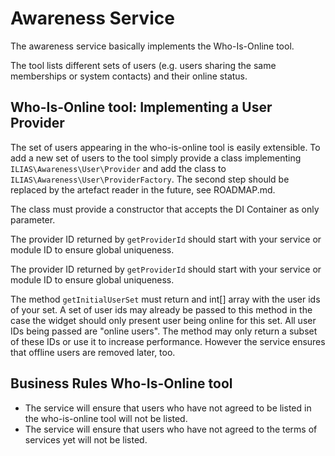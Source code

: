 # Awareness Service

The awareness service basically implements the Who-Is-Online tool.

The tool lists different sets of users (e.g. users sharing the same memberships or system contacts) and their online status.

## Who-Is-Online tool: Implementing a User Provider

The set of users appearing in the who-is-online tool is easily extensible. To add a new set of users to the tool simply provide a class implementing `ILIAS\Awareness\User\Provider` and add the class to `ILIAS\Awareness\User\ProviderFactory`. The second step should be replaced by the artefact reader in the future, see ROADMAP.md.

The class must provide a constructor that accepts the DI Container as only parameter.

The provider ID returned by `getProviderId` should start with your service or module ID to ensure global uniqueness.

The provider ID returned by `getProviderId` should start with your service or module ID to ensure global uniqueness.

The method `getInitialUserSet` must return and int[] array with the user ids of your set. A set of user ids may already be passed to this method in the case the widget should only present user being online for this set. All user IDs being passed are "online users". The method may only return a subset of these IDs or use it to increase performance. However the service ensures that offline users are removed later, too.

## Business Rules Who-Is-Online tool

- The service will ensure that users who have not agreed to be listed in the who-is-online tool will not be listed.
- The service will ensure that users who have not agreed to the terms of services yet will not be listed.